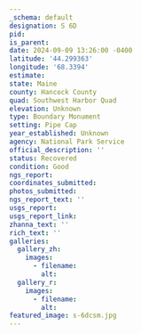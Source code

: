 ```yaml
---
_schema: default
designation: S 6D
pid:
is_parent:
date: 2024-09-09 13:26:00 -0400
latitude: '44.299363'
longitude: '68.3394'
estimate:
state: Maine
county: Hancock County
quad: Southwest Harbor Quad
elevation: Unknown
type: Boundary Monument
setting: Pipe Cap
year_established: Unknown
agency: National Park Service
official_description: ''
status: Recovered
condition: Good
ngs_report:
coordinates_submitted:
photos_submitted:
ngs_report_text: ''
usgs_report:
usgs_report_link:
zhanna_text: ''
rich_text: ''
galleries:
  gallery_zh:
    images:
      - filename:
        alt:
  gallery_r:
    images:
      - filename:
        alt:
featured_image: s-6dcsm.jpg
---
```

